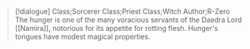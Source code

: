 >[!dialogue] Class;Sorcerer Class;Priest Class;Witch Author;R-Zero
>The hunger is one of the many voracious servants of the Daedra Lord [[Namira]], notorious for its appetite for rotting flesh. Hunger's tongues have modest magical properties.
